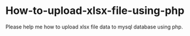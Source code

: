 # How-to-upload-xlsx-file-using-php
Please help me how to upload xlsx file data to mysql database using php.
